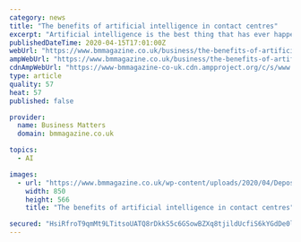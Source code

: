 ```yaml
---
category: news
title: "The benefits of artificial intelligence in contact centres"
excerpt: "Artificial intelligence is the best thing that has ever happened to call center in the recent past. Not only has AI improved customer experience, but it has also enabled call centers to monitor the quality of calls with ease. Unfortunately, most businesses, unfortunately, don’t have proper infrastructure for a contact centre integrated with AI."
publishedDateTime: 2020-04-15T17:01:00Z
webUrl: "https://www.bmmagazine.co.uk/business/the-benefits-of-artificial-intelligence-in-contact-centres/"
ampWebUrl: "https://www.bmmagazine.co.uk/business/the-benefits-of-artificial-intelligence-in-contact-centres/?amp"
cdnAmpWebUrl: "https://www-bmmagazine-co-uk.cdn.ampproject.org/c/s/www.bmmagazine.co.uk/business/the-benefits-of-artificial-intelligence-in-contact-centres/?amp"
type: article
quality: 57
heat: 57
published: false

provider:
  name: Business Matters
  domain: bmmagazine.co.uk

topics:
  - AI

images:
  - url: "https://www.bmmagazine.co.uk/wp-content/uploads/2020/04/Depositphotos_11193992_l-2015-scaled-e1586969764241.jpg"
    width: 850
    height: 566
    title: "The benefits of artificial intelligence in contact centres"

secured: "HsiRfroT9qmMt9LTitsoUATQ8rDkkS5c6GSowBZXq8tjildUcfiS6kYGdDe0lmV4AC8v4akuhjWq2vErGxOWazQSJz6t9P2BrkDKDREWTyRLWW1jnm+WNKPTA24Bmn2rl1KJthaHF2tEryqNbzyyDYDKTs0VtRltXNPQCtWj1oae/qcNtvLuMDhFuiRBrnf+4b+1Cw0RBEq2xZWXkgezWDMBej1yNzL/OgjDE56Qfx6Lws3YwM+2ZxzarnxW0kY+Dhv6voWpuLdxmg9rUgi0tpVdkqbsyXSbRG0zIQcBmFtQRuYlsPlxvjIo+0y59zec;gi/DqZWP3njO/WosTHVIbQ=="
---
```



